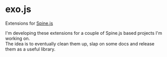 exo.js
======

Extensions for [Spine.js](http://spinejs.com/)

I'm developing these extensions for a couple of Spine.js based projects I'm working on. <br />
The idea is to eventually clean them up, slap on some docs and release them as a useful library.